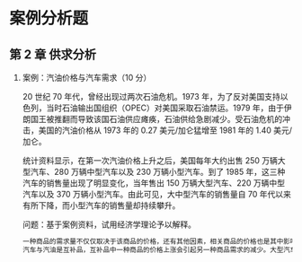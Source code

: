 # 案例分析题

## 第 2 章 供求分析

1. 案例：汽油价格与汽车需求（10 分）

   20 世纪 70 年代，曾经出现过两次石油危机。1973 年，为了反对美国支持以色列，当时石油输出国组织（OPEC）对美国采取石油禁运。1979 年，由于伊朗国王被推翻而导致该国石油供应瘫痪，石油供给急剧减少。受石油危机的冲击，美国的汽油价格从 1973 年的 0.27 美元/加仑猛增至 1981 年的 1.40 美元/加仑。

   统计资料显示，在第一次汽油价格上升之后，美国每年大约出售 250 万辆大型汽车、280 万辆中型汽车以及 230 万辆小型汽车。到了 1985 年，这三种汽车的销售量出现了明显变化，当年售出 150 万辆大型汽车、220 万辆中型汽车以及 370 万辆小型汽车。由此可见，大中型汽车的销售量自 70 年代以来有所下降，而小型汽车的销售量却持续攀升。

   问题：基于案例资料，试用经济学理论予以解释。

   ```js
   一种商品的需求量不仅仅取决于该商品的价格，还有其他因素，相关商品的价格也是其中影响因素之一。一种产品的需求或供给发生变化，不仅影响到产品本身的价格，而且会影响到其相关产品。对于任何产品的需求曲线均假设其互补产品的价格保持不变。以汽车为例，它的互补产品之一就是汽油。汽油价格上升导致小型汽车的需求曲线向右移动，与此同时大中型汽车的需求曲线向左移动。
   汽车与汽油是互补品，互补品中一种商品的价格上涨会引起另一种商品需求的减少。大型汽车与小型汽车是替代品，替代品中一种商品的需求减少会引起另一种商品需求增加。石油价格上升对汽车的销售量的影响更是非常直接的，大型汽车耗油量大，需求量会迅速减少，消费者会转而选择其替代品小型汽车。
   ```
